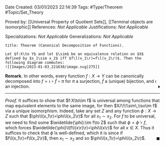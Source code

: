 <div class="topSpace"></div>

Date Created: 03/01/2023 22:14:39
Tags: #Type/Theorem #Topic/Set_Theory

Proved by: [[Universal Property of Quotient Sets]], [[Terminal objects are isomorphic]]
References: _Not Applicable_
Justifications: _Not Applicable_

Specializations: _Not Applicable_
Generalizations: _Not Applicable_

``` ad-Theorem
title: Theorem (Canonical Decomposition of Functions).

Let $f:X\to Y$ and let $\sim$ be an equivalence relation on $X$ defined by $x_1\sim x_2$ iff $f\l(x_1\r)=f\l(x_2\r)$. Then the following diagram commutes:
![[Images/2023-01-03_221630/image.svg|275]]

```

<b>Remark.</b> In other words, every function $f:X\to Y$ can be canonically decomposed into $f=\iota\circ\widetilde{f}\circ\pi$ for $\pi$ a surjection, $\widetilde{f}$ a (unique) bijection, and $\iota$ an injection.<span style="float:right;">$\blacklozenge$</span>

---

<i>Proof.</i> It suffices to show that $f:X\to\im f$ is universal among functions that map equivalent elements to the same image, for then $X/\!\!\sim\,\iso\im f$ via a unique isomorphism. Indeed, take any set $Z$ and any function $\phi:X\to Z$ such that $\phi\l(x_1\r)=\phi\l(x_2\r)$ for all $x_1\sim x_2$. For $f$ to be universal, we need to find some $\widetilde{\phi}:\im f\to Z$ such that $\phi=\widetilde{\phi}\circ f$, which forces $\widetilde{\phi}\l(f\l(x\r)\r)=\phi\l(x\r)$ for all $x\in X$. Thus it suffices to check that $\widetilde{\phi}$ is well-defined, which it is since if $f\l(x_1\r)=f\l(x_2\r)$, then $x_1\sim x_2$ and so $\phi\l(x_1\r)=\phi\l(x_2\r)$.<span style="float:right;">$\blacksquare$</span>
